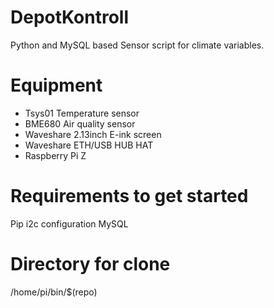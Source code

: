 # DepotKontroll
Python and MySQL based Sensor script for climate variables.

# Equipment
- Tsys01 Temperature sensor
- BME680 Air quality sensor
- Waveshare 2.13inch E-ink screen
- Waveshare ETH/USB HUB HAT
- Raspberry Pi Z

# Requirements to get started
Pip
i2c configuration
MySQL

# Directory for clone
/home/pi/bin/$(repo)
